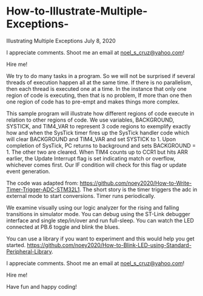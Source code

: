 # How-to-Illustrate-Multiple-Exceptions-

Illustrating Multiple Exceptions     July 8, 2020

I appreciate comments. Shoot me an email at noel_s_cruz@yahoo.com!

Hire me!

We try to do many tasks in a program. So we will not be surprised if several threads of
execution happen all at the same time. If there is no parallelism, then each thread is
executed one at a time. In the instance that only one region of code is executing, then
that is no problem, If more than one then one region of code has to pre-empt and makes
things more complex.

This sample program will illustrate how different regions of code execute in relation to
other regions of code. We use variables, BACKGROUND, SYSTICK, and TIM4_VAR to represent
3 code regions to exemplify exactly how and when the SysTick timer fires up the SysTick 
handler code which will clear BACKGROUND and TIM4_VAR and set SYSTICK to 1. Upon 
completion of SysTick, PC returns to background and sets BACKGROUND = 1. The other two
are cleared. When TIM4 counts up to CCR1 but hits ARR earlier, the Update Interrupt flag 
is set indicating match or overflow, whichever comes first. Our IF condition will check 
for this flag or update event generation.

The code was adapted from: https://github.com/noey2020/How-to-Write-Timer-Trigger-ADC-STM32L1.
The short story is the timer triggers the adc in external mode to start conversions. 
Timer runs periodically.

We examine visually using our logic analyzer for the rising and falling transitions in
simulator mode. You can debug using the ST-Link debugger interface and single step/in/over
and run full-sleep. You can watch the LED connected at PB.6 toggle and blink the blues.

You can use a library if you want to experiment and this would help you get started.
https://github.com/noey2020/How-to-Blink-LED-using-Standard-Peripheral-Library.

I appreciate comments. Shoot me an email at noel_s_cruz@yahoo.com!

Hire me!

Have fun and happy coding!

